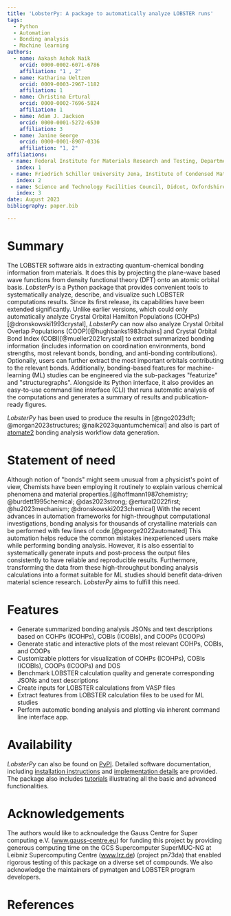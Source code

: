 ```yaml
---
title: 'LobsterPy: A package to automatically analyze LOBSTER runs'
tags:
  - Python
  - Automation
  - Bonding analysis
  - Machine learning
authors:
  - name: Aakash Ashok Naik
    orcid: 0000-0002-6071-6786
    affiliation: "1 , 2"
  - name: Katharina Ueltzen
    orcid: 0009-0003-2967-1182
    affiliation: 1
  - name: Christina Ertural
    orcid: 0000-0002-7696-5824
    affiliation: 1
  - name: Adam J. Jackson
    orcid: 0000-0001-5272-6530
    affiliation: 3
  - name: Janine George
    orcid: 0000-0001-8907-0336
    affiliation: "1, 2"
affiliations:
 - name: Federal Institute for Materials Research and Testing, Department Materials Chemistry, Berlin, 12205, Germany
   index: 1
 - name: Friedrich Schiller University Jena, Institute of Condensed Matter Theory and Solid-State Optics, Jena, 07743, Germany
   index: 2
 - name: Science and Technology Facilities Council, Didcot, Oxfordshire, GB
   index: 3
date: August 2023
bibliography: paper.bib

---
```

# Summary
The LOBSTER software aids in extracting quantum-chemical bonding information from materials. It does this by projecting the
plane-wave based wave functions from density functional theory (DFT) onto an atomic orbital basis.  _LobsterPy_ is a Python package
that provides convenient tools to systematically analyze, describe, and visualize such LOBSTER computations results.
Since its first release, its capabilities have been extended significantly. Unlike earlier versions, which could only
automatically analyze Crystal Orbital Hamilton Populations (COHPs)[@dronskowski1993crystal], _LobsterPy_ can now also analyze
Crystal Orbital Overlap Populations (COOP)[@hughbanks1983chains] and Crystal Orbital Bond Index (COBI)[@mueller2021crystal] to
extract summarized bonding information (includes information on coordination environments, bond strengths, most relevant bonds,
bonding, and anti-bonding contributions). Optionally, users can further extract the most important orbitals contributing to the
relevant bonds. Additionally, bonding-based features for machine-learning (ML) studies can be engineered via the sub-packages
"featurize" and "structuregraphs". Alongside its Python interface, it also provides an easy-to-use command line
interface (CLI) that runs automatic analysis of the computations and generates a summary of results and publication-ready figures.

_LobsterPy_ has been used to produce the results in [@ngo2023dft; @morgan2023structures; @naik2023quantumchemical] and also is part of
[atomate2](https://github.com/materialsproject/atomate2/blob/bd434a695600a37188db73d23e156f3b90e326b0/src/atomate2/lobster/schemas.py)
bonding analysis workflow data generation.

# Statement of need
Although notion of "bonds" might seem unusual from a physicist's point of view, Chemists have been employing it routinely to
explain various chemical phenomena and material properties.[@hoffmann1987chemistry; @burdett1995chemical; @das2023strong; @ertural2022first; @hu2023mechanism; @dronskowski2023chemical] With the recent advances in
automation frameworks for high-throughput computational investigations, bonding analysis for thousands of crystalline materials
can be performed with few lines of code.[@george2022automated] This automation helps reduce the common mistakes inexperienced
users make while performing bonding analysis. However, it is also essential to systematically generate inputs and post-process
the output files consistently to have reliable and reproducible results. Furthermore, transforming the data from these high-throughput
bonding analysis calculations into a format suitable for ML studies should benefit data-driven material science research.
_LobsterPy_ aims to fulfill this need.

# Features
- Generate summarized bonding analysis JSONs and text descriptions based on COHPs (ICOHPs), COBIs (ICOBIs), and COOPs (ICOOPs)
- Generate static and interactive plots of the most relevant COHPs, COBIs, and COOPs
- Customizable plotters for visualization of COHPs (ICOHPs), COBIs (ICOBIs), COOPs (ICOOPs) and DOS
- Benchmark LOBSTER calculation quality and generate corresponding JSONs and text descriptions
- Create inputs for LOBSTER calculations from VASP files
- Extract features from LOBSTER calculation files to be used for ML studies
- Perform automatic bonding analysis and plotting via inherent command line interface app.

# Availability
_LobsterPy_ can also be found on [PyPI](https://pypi.org/project/lobsterpy/). Detailed software documentation,
including [installation instructions](https://jageo.github.io/LobsterPy/installation/index.html) and
[implementation details](https://jageo.github.io/LobsterPy/fundamentals/index.html) are provided. The package
also includes [tutorials](https://jageo.github.io/LobsterPy/tutorial/index.html) illustrating all the basic and advanced functionalities.

# Acknowledgements
The authors would like to acknowledge the Gauss Centre for Super
computing e.V. (www.gauss-centre.eu) for funding this project by
providing generous computing time on the GCS Supercomputer
SuperMUC-NG at Leibniz Supercomputing Centre (www.lrz.de)
(project pn73da) that enabled rigorous testing of this
package on a diverse set of compounds. We also acknowledge
the maintainers of pymatgen and LOBSTER program developers.

# References
